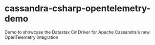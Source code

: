 # cassandra-csharp-opentelemetry-demo
Demo to showcase the Datastax C# Driver for Apache Cassandra's new OpenTelemetry integration
